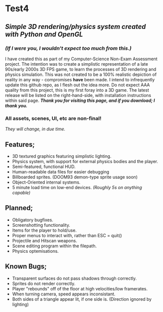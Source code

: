 # Test4
## _Simple 3D rendering/physics system created with Python and OpenGL_
### _(If I were you, I wouldn't expect too much from this.)_
I have created this as part of my Computer-Science Non-Exam Assessment project. The intention was to create a simplistic representation of a late 90s/early 2000s 3D FPS game, to learn the processes of 3D rendering and physics simulation. This was not created to be a 100% realistic depiction of reality in any way - compromises **have** been made. I intend to infrequently update this github repo, as I flesh out the idea more. Do not expect AAA quality from this project, this is my first foray into a 3D game. The latest release will be listed on the right-hand-side, with installation instructions within said page.
_**Thank you for visiting this page, and if you download; I thank you.**_

### All assets, scenes, UI, etc are non-final!
_They will change, in due time._



## Features;
- 3D textured graphics featuring simplistic lighting.
- Physics system, with support for external physics bodies and the player.
- Semi-featured, functional HUD.
- Human-readable data files for easier debugging
- Billboarded sprites. (DOOM93 demon-type sprite usage soon)
- Object-Oriented internal systems.
- 5 minute load time on low-end devices. _(Roughly 5s on anything capable)_


## Planned;
- Obligatory bugfixes.
- Screenshotting functionality.
- Items for the player to hold/use.
- Proper menus to interact with, rather than ESC = quit()
- Projectile and Hitscan weapons.
- Scene editing program within the filepath.
- Physics optemisations.


## Known Bugs;
- Transparent surfaces do not pass shadows through correctly.
- Sprites do not render correctly.
- Player "rebounds" off of the floor at high velocities/low framerates.
- When turning camera, speed appears inconsistant.
- Both sides of a triangle appear lit, if one side is. (Direction ignored by lighting)